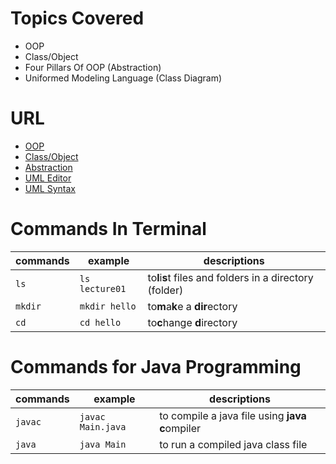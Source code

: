 # Topics Covered
- OOP
- Class/Object
- Four Pillars Of OOP (Abstraction)
- Uniformed Modeling Language (Class Diagram)

# URL

- [OOP](https://www.w3schools.com/java/java_oop.asp)
- [Class/Object](https://www.w3schools.com/java/java_classes.asp)
- [Abstraction](https://www.w3schools.com/java/java_abstract.asp)
- [UML Editor](https://mermaid.live/edit)
- [UML Syntax](https://mermaid-js.github.io/mermaid/#/classDiagram)

# Commands In Terminal

| commands | example        | descriptions                                             |
| ---------- | ---------------- | ---------------------------------------------------------- |
| `ls`     | `ls lecture01` | to**l**i**s**t files and folders in a directory (folder) |
| `mkdir`  | `mkdir hello`  | to**m**a**k**e a **dir**ectory                           |
| `cd`     | `cd hello`     | to**c**hange **d**irectory                               |

# Commands for Java Programming

| commands | example           | descriptions                                      |
| ---------- | ------------------- | --------------------------------------------------- |
| `javac`  | `javac Main.java` | to compile a java file using **java** **c**ompiler |
| `java`   | `java Main`       | to run a compiled java class file                 |
